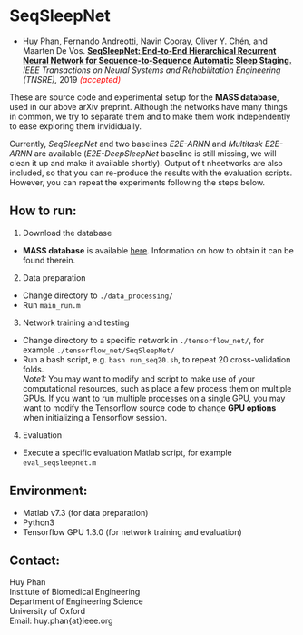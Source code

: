 # SeqSleepNet
- Huy Phan, Fernando Andreotti, Navin Cooray, Oliver Y. Chén, and Maarten De Vos. [__SeqSleepNet: End-to-End Hierarchical Recurrent Neural Network for Sequence-to-Sequence Automatic Sleep Staging.__](https://arxiv.org/pdf/1809.10932) _IEEE Transactions on Neural Systems and Rehabilitation Engineering (TNSRE),_ 2019 _<span style="color:red">(accepted)</span>_

These are source code and experimental setup for the __MASS database__, used in our above arXiv preprint. Although the networks have many things in common, we try to separate them and to make them work independently to ease exploring them invididually.

Currently, _SeqSleepNet_ and two baselines _E2E-ARNN_ and _Multitask E2E-ARNN_ are available (_E2E-DeepSleepNet_ baseline is still missing, we will clean it up and make it available shortly). Output of t nheetworks are also included, so that you can re-produce the results with the evaluation scripts. However, you can repeat the experiments following the steps below. 

How to run:
-------------
1. Download the database
- __MASS database__ is available [here](https://massdb.herokuapp.com/en/). Information on how to obtain it can be found therein.
2. Data preparation
- Change directory to `./data_processing/`
- Run `main_run.m`
3. Network training and testing
- Change directory to a specific network in `./tensorflow_net/`, for example `./tensorflow_net/SeqSleepNet/`
- Run a bash script, e.g. `bash run_seq20.sh`, to repeat 20 cross-validation folds.  
_Note1:_ You may want to modify and script to make use of your computational resources, such as place a few process them on multiple GPUs. If you want to run multiple processes on a single GPU, you may want to modify the Tensorflow source code to change __GPU options__ when initializing a Tensorflow session. 
4. Evaluation
- Execute a specific evaluation Matlab script, for example `eval_seqsleepnet.m`

Environment:
-------------
- Matlab v7.3 (for data preparation)
- Python3
- Tensorflow GPU 1.3.0 (for network training and evaluation)

Contact:
-------------
Huy Phan  
Institute of Biomedical Engineering  
Department of Engineering Science  
University of Oxford  
Email: huy.phan{at}ieee.org

